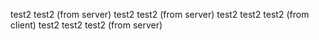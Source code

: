 test2
test2 (from server)
test2 test2 (from server)
test2 test2 test2 (from client)
test2 test2 test2 (from server)
